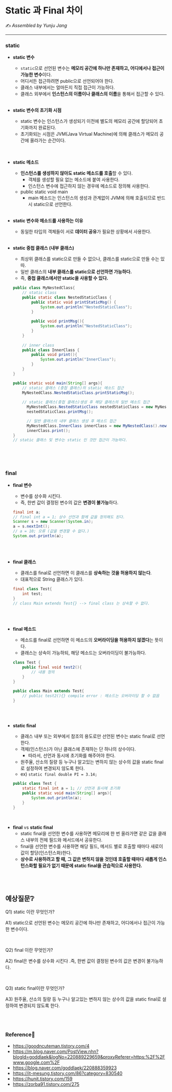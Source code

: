 # Static 과 Final 차이

:writing_hand: *Assembled by Yunju Jang*

<!--🤝*Contributors :  JiYoung-Kwon, Jeonghea Shin* -->

<hr>


### static

- <b>static 변수</b>

  - <code>static</code>으로 선언된 변수는 <b>메모리 공간에 하나만 존재하고, 어디에서나 접근이 가능한 변수</b>이다.
  - 어디서든 접근하려면 public으로 선언되어야 한다.
  - 클래스 내부에서는 얼마든지 직접 접근이 가능하다.
  - 클래스 외부에서 <b>인스턴스의 이름이나 클래스의 이름</b>을 통해서 접근할 수 있다.

  <br/>

- <b>static 변수의 초기화 시점</b>

  - static 변수는 인스턴스가 생성되기 이전에 별도의 메모리 공간에 할당되어 초기화까지 완료된다.
  - 초기화되는 시점은 JVM(Java Virtual Machine)에 의해 클래스가 메모리 공간에 올라가는 순간이다.

  <br/>

  <br/>

- <b>static 메소드</b>

  - <b>인스턴스를 생성하지 않아도 static 메소드를 호출</b>할 수 있다.
    - 객체를 생성할 필요 없는 메소드에 붙여 사용한다.
    - 인스턴스 변수에 접근하지 않는 경우에 메소드로 정의해 사용한다.
  - public static void main
    - main 메소드는 인스턴스의 생성과 관계없이 JVM에 의해 호출되므로 반드시 static으로 선언한다.

  <br/>

- <b>static 변수와 메소드를 사용하는 이유</b>

  - 동일한 타입의 객체들이 서로 <b>데이터 공유</b>가 필요한 상황에서 사용한다.

  <br/>

- <b>static 중첩 클래스 (내부 클래스)</b>

  - 최상위 클래스를 static으로 만들 수 없으나, 클래스를 static으로 만들 수는 있따.
  - 일반 클래스의 <b>내부 클래스를 static으로 선언하면 가능하다.</b>
  - 즉, <b>중첩 클래스에서만 static을 사용할 수 있다.</b>

  ``` java
  public class MyNestedClass{
      // static class
      public static class NestedStaticClass {
          public static void printStaticMsg() {
              System.out.println("NestedStaticClass");
          }
          
          public void printMsg(){
              System.out.println("NestedStaticClass");
          }
      }
      
      // inner class
      public class InnerClass {
          public void print(){
              System.out.println("InnerClass");
          }
      }
  }
  
  public static void main(String[] args){
      // static 클래스 (중첩 클래스)의 static 메소드 접근
      MyNestedClass.NestedStaticClass.printStaticMsg();
      
      // static 클래스(중첩 클래스)생성 후 해당 클래스의 일반 메소드 접근
    	MyNestedClass.NestedStaticClass nestedStaticClass = new MyNestedClass.NestedStaticClass();
    	nestedStaticClass.printMsg();
  
    	// 일반 클래스의 내부 클래스 생성 후 메소드 접근
    	MyNestedClass.InnerClass innerClass = new MyNestedClass().new InnerClass();
    	innerClass.print();
  } 
  // static 클래스 및 변수는 static 인 것만 접근이 가능하다.
  ```

  <br/>

<br/>

### final

- <b>final 변수</b>

  - 변수를 상수화 시킨다.
  - 즉, 한번 값이 결정된 변수의 값은 <b>변경이 불가능</b>하다.

  ``` java
  final int a;
  // final int a = 1; 상수 선언과 함께 값을 정의해도 된다.
  Scanner s = new Scanner(System.in);
  a = s.nextInt();
  // a = 10; 오류 (값을 변경할 수 없다.)
  System.out.println(a);
  ```

  

  <br/>

  <br/>

- <b>final 클래스</b>

  - 클래스를 final로 선언하면 이 클래스를 <b>상속하는 것을 허용하지 않는다</b>.
  - 대표적으로 String 클래스가 있다.

  ``` java
  final class Test{
      int test;
  }
  // class Main extends Test{} --> final class 는 상속할 수 없다.
  ```

  <br/>

  <br/>

- <b>final 메소드</b>

  - 메소드를 final로 선언하면 이 메소드의 <b>오버라이딩을 허용하지 않겠다</b>는 뜻이다.
  - 클래스는 상속이 가능하되, 해당 메소드는 오버라이딩이 불가능하다.

  ``` java
  class Test {
      public final void test2(){
          // 내용 정의
      }
  }
  
  public class Main extends Test{
      // public test2(){} compile error : 메소드는 오버라이딩 할 수 없음
  }
  ```

<br/>

<br/>

- <b>static final</b>

  - 클래스 내부 또는 외부에서 참조의 용도로만 선언된 변수는 static final로 선언한다.
  - 객체(인스턴스)가 아닌 클래스에 존재하는 단 하나의 상수이다.
    - 따라서, 선언과 동시에 초기화를 해주어야 한다.
  - 원주율, 산소의 질량 등 누구나 알고있는 변하지 않는 상수의 값을 static final로 설정하여 변경되지 않도록 한다.
  - ex) <code>static final double PI = 3.14;</code>

  ``` java
  public class Test {
      static final int a = 1; // 선언과 동시에 초기화
      public static void main(String[] args){
          System.out.println(a);
      }
  }
  ```

  

<br/>

- <b>final</b> vs <b>static final</b>
  - static final을 선언한 변수를 사용하면 메모리에 한 번 올라가면 같은 값을 클래스 내부의 전체 필드와 메서드에서 공유한다.
  - final을 선언한 변수를 사용하면 해당 필드, 메서드 별로 호출할 때마다 새로이 값이 할당(인스턴스화)한다.
  - <b>상수로 사용하려고 할 때, 그 값은 변하지 않을 것인데 호출할 때마다 새롭게 인스턴스화할 필요가 없기 때문에 static final을 관습적으로 사용한다.</b>

<br/>

<br/>

## 예상질문❔

Q1) static 이란 무엇인가?

A1) static으로 선언된 변수는 메모리 공간에 하나만 존재하고, 어디에서나 접근이 가능한 변수이다.

<br/>

Q2) final 이란 무엇인가?

A2) final은 변수를 상수화 시킨다 .즉, 한번 값이 결정된 변수의 값은 변경이 불가능하다.

<br/>

Q3) static final이란 무엇인가?

A3) 원주율, 산소의 질량 등 누구나 알고있는 변하지 않는 상수의 값을 static final로 설정하여 변경되지 않도록 한다.

<br/>

<br/>

### Reference📖

- https://goodncuteman.tistory.com/4
- https://m.blog.naver.com/PostView.nhn?blogId=goddlaek&logNo=220889229659&proxyReferer=https:%2F%2Fwww.google.com%2F
- https://blog.naver.com/goddlaek/220888359923
- https://it-mesung.tistory.com/86?category=830540
- https://hunit.tistory.com/159
- https://zorba91.tistory.com/275
